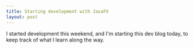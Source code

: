 ```yaml
---
title: Starting development with JavaFX
layout: post
---
```


I started development this weekend, and I'm starting this dev blog today, to keep track of what I learn along the way.
